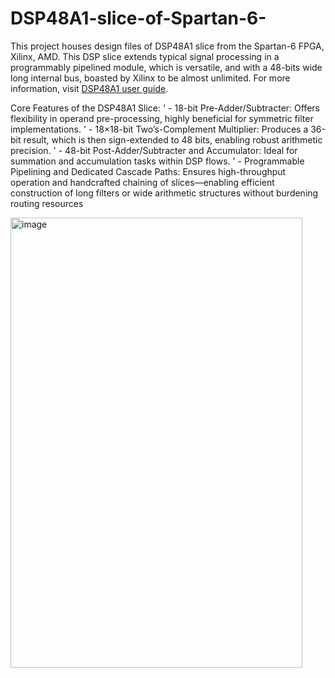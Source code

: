 # DSP48A1-slice-of-Spartan-6-
This project houses design files of DSP48A1 slice from the Spartan-6 FPGA, Xilinx, AMD. This DSP slice extends typical signal processing in a programmably pipelined module, which is versatile, and with a 48-bits wide long internal bus, boasted by Xilinx to be almost unlimited. For more information, visit [DSP48A1 user guide](https://docs.amd.com/v/u/en-US/ug389).

Core Features of the DSP48A1 Slice:
' - 18-bit Pre-Adder/Subtracter: Offers flexibility in operand pre-processing, highly beneficial for symmetric filter implementations.
' - 18×18-bit Two’s-Complement Multiplier: Produces a 36-bit result, which is then sign-extended to 48 bits, enabling robust arithmetic precision.
' - 48-bit Post-Adder/Subtracter and Accumulator: Ideal for summation and accumulation tasks within DSP flows.
' - Programmable Pipelining and Dedicated Cascade Paths: Ensures high-throughput operation and handcrafted chaining of slices—enabling efficient construction of long filters or wide arithmetic structures without burdening routing resources

<img width="467" height="720" alt="image" src="https://github.com/user-attachments/assets/3f2996c5-19eb-4ee1-802e-bf3cb6d77f48" />
